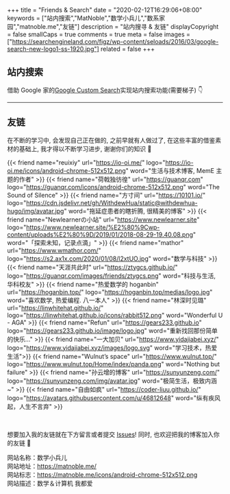 +++
title = "Friends & Search"
date = "2020-02-12T16:29:06+08:00"
keywords = ["站内搜索","MatNoble","数学小兵儿","数系家园","matnoble.me","友链"]
description = "站内搜寻 & 友链"
displayCopyright = false
smallCaps = true
comments = true
meta = false
images =["https://searchengineland.com/figz/wp-content/seloads/2016/03/google-search-new-logo1-ss-1920.jpg"]
related = false
+++

## 站内搜索

借助 Google 家的[Google Custom Search](https://cse.google.com/cse/)实现站内搜索功能(需要梯子) 👇

<script async src="https://cse.google.com/cse.js?cx=018071704944854801762:92uquzoxk7g"></script>
<div class="gcse-search"></div>

<hr />

## 友链

在不断的学习中, 会发现自己正在做的, 之前早就有人做过了, 在这些丰富的借鉴素材的基础上, 我才得以不断学习进步, 谢谢你们的知识 🍻

{{< friend name="reuixiy" url="https://io-oi.me/" logo="https://io-oi.me/icons/android-chrome-512x512.png" word="生活与技术博客, MemE 主题的作者" >}}
{{< friend name="荷戟独彷徨" url="https://guanqr.com" logo="https://guanqr.com/icons/android-chrome-512x512.png" word="The Sound of Silence" >}}
{{< friend name="方寸间" url="https://10101.io/" logo="https://cdn.jsdelivr.net/gh/WithdewHua/static@withdewhua-hugo/img/avatar.jpg" word="拖延症患者的瞎折腾, 很精美的博客" >}}
{{< friend name="Newlearnerの小站" url="https://www.newlearner.site" logo="https://www.newlearner.site/%E2%80%9Cwp-content/uploads%E2%80%9D/2019/01/2018-08-29-19.40.08.png" word="「探索未知，记录点滴」" >}}
{{< friend name="mathor" url="https://www.wmathor.com/" logo="https://s2.ax1x.com/2020/01/08/l2xtUO.jpg" word="数学与科技" >}}
{{< friend name="天涯共此时" url="https://ztygcs.github.io/" logo="https://guanqr.com/images/friends/ztygcs.png" word="科技与生活, 华科校友" >}}
{{< friend name="热爱数学的 hoganbin" url="https://hoganbin.top/" logo="https://hoganbin.top/medias/logo.jpg" word="喜欢数学, 热爱编程. 八一本人" >}}
{{< friend name="林深时见璐" url="https://linwhitehat.github.io/" logo="https://linwhitehat.github.io/icons/rabbit512.png" word="Wonderful U - AGA" >}}
{{< friend name="Refun" url="https://gears233.github.io" logo="https://gears233.github.io/image/logo.jpg" word="重新找回那份简单的快乐…" >}}
{{< friend name="一大加贝" url="https://www.yidajiabei.xyz/" logo="https://www.yidajiabei.xyz/images/logo.svg" word="学习技术，热爱生活">}}
{{< friend name="Wulnut’s space" url="https://www.wulnut.top/" logo="https://www.wulnut.top/Home/index/panda.png" word="Nothing but failure" >}}
{{< friend name="孙云增的博客" url="https://sunyunzeng.com/" logo="https://sunyunzeng.com/img/avatar.jpg" word="极简生活，极致内涵~" >}}
{{< friend name="自由如疯" url="https://coder-liuu.github.io/" logo="https://avatars.githubusercontent.com/u/46812648" word="纵有疾风起，人生不言弃" >}}

<br />

想要加入我的友链就在下方留言或者提交 [Issues](https://github.com/MatNoble/matnoble.github.io/issues/1)! 同时, 也欢迎把我的博客加入你的友链 🤗

<p class="note-default" style="text-align:left">
网站名称：数学小兵儿<br>
网站地址：<a href="../" target="_blank">https://matnoble.me/</a><br>
网站标志：<a href="../icons/android-chrome-512x512.png" target="_blank">https://matnoble.me/icons/android-chrome-512x512.png</a><br>
网站描述：数学＆计算机 我都爱
</p>